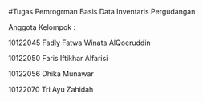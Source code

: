 
#Tugas Pemrogrman Basis Data Inventaris Pergudangan

Anggota Kelompok : 

10122045 Fadly Fatwa Winata AlQoeruddin

10122050 Faris Iftikhar Alfarisi 

10122056 Dhika Munawar 	

10122070 Tri Ayu Zahidah 				   
